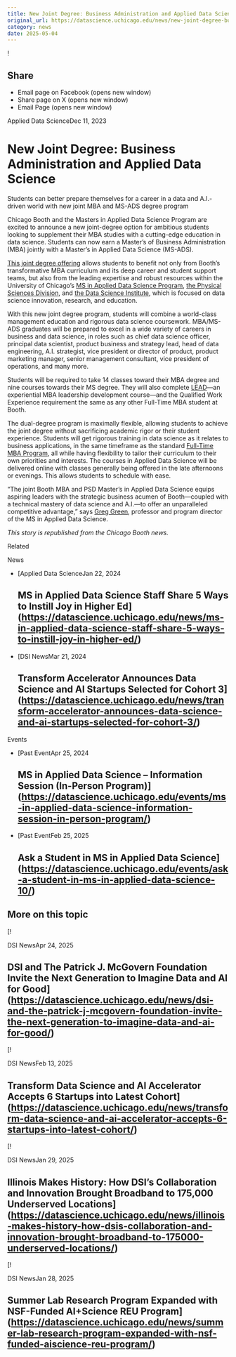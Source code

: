 ```yaml
---
title: New Joint Degree: Business Administration and Applied Data Science – DSI
original_url: https://datascience.uchicago.edu/news/new-joint-degree-business-administration-and-applied-data-science
category: news
date: 2025-05-04
---
```


!

## Share

* Email page on Facebook (opens new window)
* Share page on X (opens new window)
* Email Page (opens new window)

<!-- Table-like structure detected -->

Applied Data ScienceDec 11, 2023

# New Joint Degree: Business Administration and Applied Data Science

Students can better prepare themselves for a career in a data and A.I.-driven world with new joint MBA and MS-ADS degree program

Chicago Booth and the Masters in Applied Data Science Program are excited to announce a new joint-degree option for ambitious students looking to supplement their MBA studies with a cutting-edge education in data science. Students can now earn a Master’s of Business Administration (MBA) jointly with a Master’s in Applied Data Science (MS-ADS).

[This joint degree offering](https://www.chicagobooth.edu/mba/joint-degree/mba-ms-applied-data-science) allows students to benefit not only from Booth’s transformative MBA curriculum and its deep career and student support teams, but also from the leading expertise and robust resources within the University of Chicago’s [MS in Applied Data Science Program](https://landingapplieddata.psd.uchicago.edu/?utm_source=google&utm_medium=cpc&utm_campaign=FY24_MS_Applied_Data_Science_Chicago_MDLY&utm_content=MSADS_brand&utm_source=google&utm_medium=cpc&utm_content=branded&utm_term=master%20of%20science%20in%20analytics%20university%20of%20chicago&gclid=CjwKCAiAjrarBhAWEiwA2qWdCFQl2tcCYKepMYkE3XixbDLiVdjfat910KfDPzAS8vgjrujLiqilzhoCwlcQAvD_BwE " - This Link Opens in New Window"), [the Physical Sciences Division](https://mspsd.uchicago.edu/ " - This Link Opens in New Window"), and [the Data Science Institute](https://datascience.uchicago.edu/ " - This Link Opens in New Window"), which is focused on data science innovation, research, and education.

With this new joint degree program, students will combine a world-class management education and rigorous data science coursework. MBA/MS-ADS graduates will be prepared to excel in a wide variety of careers in business and data science, in roles such as chief data science officer, principal data scientist, product business and strategy lead, head of data engineering, A.I. strategist, vice president or director of product, product marketing manager, senior management consultant, vice president of operations, and many more.

Students will be required to take 14 classes toward their MBA degree and nine courses towards their MS degree. They will also complete [LEAD](https://www.chicagobooth.edu/mba/academics/leadership-development)—an experiential MBA leadership development course—and the Qualified Work Experience requirement the same as any other Full-Time MBA student at Booth.

The dual-degree program is maximally flexible, allowing students to achieve the joint degree without sacrificing academic rigor or their student experience. Students will get rigorous training in data science as it relates to business applications, in the same timeframe as the standard [Full-Time MBA Program](https://www.chicagobooth.edu/mba/full-time), all while having flexibility to tailor their curriculum to their own priorities and interests. The courses in Applied Data Science will be delivered online with classes generally being offered in the late afternoons or evenings. This allows students to schedule with ease.

“The joint Booth MBA and PSD Master’s in Applied Data Science equips aspiring leaders with the strategic business acumen of Booth—coupled with a technical mastery of data science and A.I.—to offer an unparalleled competitive advantage,” says [Greg Green](https://cs.uchicago.edu/people/greg-green/ " - This Link Opens in New Window"), professor and program director of the MS in Applied Data Science.

*This story is republished from the Chicago Booth news.*

Related

News

* [Applied Data ScienceJan 22, 2024

  ## MS in Applied Data Science Staff Share 5 Ways to Instill Joy in Higher Ed](https://datascience.uchicago.edu/news/ms-in-applied-data-science-staff-share-5-ways-to-instill-joy-in-higher-ed/)
* [DSI NewsMar 21, 2024

  ## Transform Accelerator Announces Data Science and AI Startups Selected for Cohort 3](https://datascience.uchicago.edu/news/transform-accelerator-announces-data-science-and-ai-startups-selected-for-cohort-3/)

Events

* [Past EventApr 25, 2024

  ## MS in Applied Data Science – Information Session (In-Person Program)](https://datascience.uchicago.edu/events/ms-in-applied-data-science-information-session-in-person-program/)
* [Past EventFeb 25, 2025

  ## Ask a Student in MS in Applied Data Science](https://datascience.uchicago.edu/events/ask-a-student-in-ms-in-applied-data-science-10/)

## More on this topic

[!

DSI NewsApr 24, 2025

## DSI and The Patrick J. McGovern Foundation Invite the Next Generation to Imagine Data and AI for Good](https://datascience.uchicago.edu/news/dsi-and-the-patrick-j-mcgovern-foundation-invite-the-next-generation-to-imagine-data-and-ai-for-good/)
[!

DSI NewsFeb 13, 2025

## Transform Data Science and AI Accelerator Accepts 6 Startups into Latest Cohort](https://datascience.uchicago.edu/news/transform-data-science-and-ai-accelerator-accepts-6-startups-into-latest-cohort/)
[!

DSI NewsJan 29, 2025

## Illinois Makes History: How DSI’s Collaboration and Innovation Brought Broadband to 175,000 Underserved Locations](https://datascience.uchicago.edu/news/illinois-makes-history-how-dsis-collaboration-and-innovation-brought-broadband-to-175000-underserved-locations/)
[!

DSI NewsJan 28, 2025

## Summer Lab Research Program Expanded with NSF-Funded AI+Science REU Program](https://datascience.uchicago.edu/news/summer-lab-research-program-expanded-with-nsf-funded-aiscience-reu-program/)